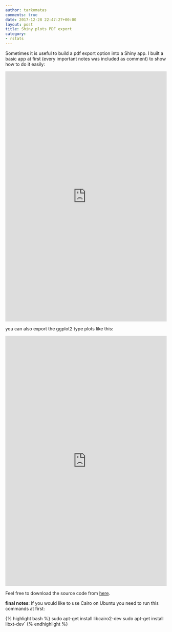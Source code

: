 ```yaml
---
author: tarkomatas
comments: true
date: 2017-12-28 22:47:27+00:00
layout: post
title: Shiny plots PDF export
category:
- rstats
---
```


Sometimes it is useful to build a pdf export option into a Shiny app. I built a basic app at first (every important notes was included as comment) to show how to do it easily:

<iframe src="https://myhappydata.com/apps/pdf_export/" style="border: none; width: 100%; height: 780px;"></iframe>

you can also export the ggplot2 type plots like this:

<iframe src="https://myhappydata.com/apps/pdf_export_ggplot/" style="border: none; width: 100%; height: 780px;"></iframe>

Feel free to download the source code from [here](https://github.com/tarkomatas/shiny_pdf_export).

**final notes**: If you would like to use Cairo on Ubuntu you need to run this commands at first:

{% highlight bash %}
sudo apt-get install libcairo2-dev
sudo apt-get install libxt-dev`
{% endhighlight %}

